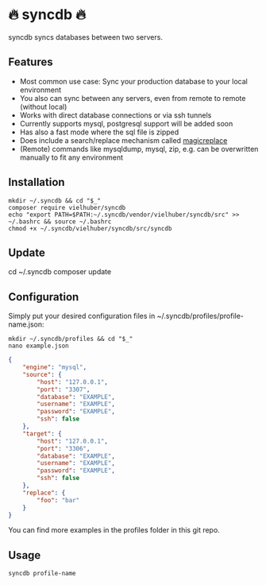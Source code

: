 # 🔥 syncdb 🔥

syncdb syncs databases between two servers.

## Features

* Most common use case: Sync your production database to your local environment
* You also can sync between any servers, even from remote to remote (without local)
* Works with direct database connections or via ssh tunnels
* Currently supports mysql, postgresql support will be added soon
* Has also a fast mode where the sql file is zipped
* Does include a search/replace mechanism called [magicreplace](https://github.com/vielhuber/magicreplace)
* (Remote) commands like mysqldump, mysql, zip, e.g. can be overwritten manually to fit any environment

## Installation

```
mkdir ~/.syncdb && cd "$_"
composer require vielhuber/syncdb
echo "export PATH=$PATH:~/.syncdb/vendor/vielhuber/syncdb/src" >> ~/.bashrc && source ~/.bashrc
chmod +x ~/.syncdb/vielhuber/syncdb/src/syncdb
```

## Update

cd ~/.syncdb
composer update

## Configuration

Simply put your desired configuration files in ~/.syncdb/profiles/profile-name.json:

```
mkdir ~/.syncdb/profiles && cd "$_"
nano example.json
```

```json
{
    "engine": "mysql",
    "source": {
        "host": "127.0.0.1",
        "port": "3307",
        "database": "EXAMPLE",
        "username": "EXAMPLE",
        "password": "EXAMPLE",
        "ssh": false
    },
    "target": {
        "host": "127.0.0.1",
        "port": "3306",
        "database": "EXAMPLE",
        "username": "EXAMPLE",
        "password": "EXAMPLE",
        "ssh": false
    },
    "replace": {
        "foo": "bar"
    }
}
```

You can find more examples in the profiles folder in this git repo.

## Usage

```
syncdb profile-name
```